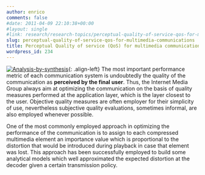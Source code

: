 ```yaml
---
author: enrico
comments: false
#date: 2011-04-09 22:10:38+00:00
#layout: single
#link: research/research-topics/perceptual-quality-of-service-qos-for-multimedia-communications/
slug: perceptual-quality-of-service-qos-for-multimedia-communications
title: Perceptual Quality of service (QoS) for multimedia communications
wordpress_id: 234
---
```


[![Analysis-by-synthesis]({{site.baseurl}}/res/2011/04/analysis_by_synthesis_reduced.png)]({{site.baseurl}}/res/2011/04/analysis_by_synthesis_reduced.png){: .align-left} The most important performance metric of each communication system is undoubtedly the quality of the communication as **perceived by the final user**. Thus, the Internet Media Group always aim at optimizing the communication on the basis of quality measures performed at the application layer, which is the layer closest to the user. Objective quality measures are often employer for their simplicity of use, nevertheless subjective quality evaluations, sometimes informal, are also employed whenever possible.

One of the most commonly employed approach in optimizing the performance of the communication is to assign to each compressed multimedia element an importance value which is proportional to the distortion that would be introduced during playback in case that element was lost. This approach has been successfully employed to build some analytical models which well approximated the expected distortion at the decoder given a certain transmission policy.
